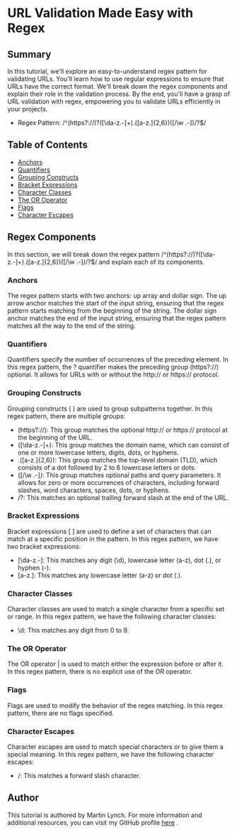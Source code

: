 # URL Validation Made Easy with Regex

## Summary

In this tutorial, we'll explore an easy-to-understand regex pattern for validating URLs. You'll learn how to use regular expressions to ensure that URLs have the correct format. We'll break down the regex components and explain their role in the validation process. By the end, you'll have a grasp of URL validation with regex, empowering you to validate URLs efficiently in your projects.

- Regex Pattern: /^(https?://)?([\da-z.-]+).([a-z.]{2,6})([/\w .-])/?$/

## Table of Contents

- [Anchors](#anchors)
- [Quantifiers](#quantifiers)
- [Grouping Constructs](#grouping-constructs)
- [Bracket Expressions](#bracket-expressions)
- [Character Classes](#character-classes)
- [The OR Operator](#the-or-operator)
- [Flags](#flags)
- [Character Escapes](#character-escapes)

## Regex Components
In this section, we will break down the regex pattern /^(https?:\/\/)?([\da-z\.-]+)\.([a-z\.]{2,6})([\/\w \.-]*)*\/?$/ and explain each of its components.

### Anchors
The regex pattern starts with two anchors: up array and dollar sign. The up arrow anchor matches the start of the input string, ensuring that the regex pattern starts matching from the beginning of the string. The dollar sign anchor matches the end of the input string, ensuring that the regex pattern matches all the way to the end of the string.

### Quantifiers
Quantifiers specify the number of occurrences of the preceding element. In this regex pattern, the ? quantifier makes the preceding group (https?:\/\/) optional. It allows for URLs with or without the http:// or https:// protocol.

### Grouping Constructs
Grouping constructs ( ) are used to group subpatterns together. In this regex pattern, there are multiple groups:

- (https?:\/\/): This group matches the optional http:// or https:// protocol at the beginning of the URL.
- ([\da-z\.-]+): This group matches the domain name, which can consist of one or more lowercase letters, digits, dots, or hyphens.
- \.([a-z\.]{2,6}): This group matches the top-level domain (TLD), which consists of a dot followed by 2 to 6 lowercase letters or dots.
- ([\/\w \.-]*)*: This group matches optional paths and query parameters. It allows for zero or more occurrences of characters, including forward slashes, word characters, spaces, dots, or hyphens.
- \/?: This matches an optional trailing forward slash at the end of the URL.

### Bracket Expressions
Bracket expressions [ ] are used to define a set of characters that can match at a specific position in the pattern. In this regex pattern, we have two bracket expressions:

- [\da-z\.-]: This matches any digit (\d), lowercase letter (a-z), dot (\.), or hyphen (-).
- [a-z\.]: This matches any lowercase letter (a-z) or dot (\.).

### Character Classes
Character classes are used to match a single character from a specific set or range. In this regex pattern, we have the following character classes:

- \d: This matches any digit from 0 to 9.

### The OR Operator
The OR operator | is used to match either the expression before or after it. In this regex pattern, there is no explicit use of the OR operator.

### Flags
Flags are used to modify the behavior of the regex matching. In this regex pattern, there are no flags specified.

### Character Escapes
Character escapes are used to match special characters or to give them a special meaning. In this regex pattern, we have the following character escapes:

- \/: This matches a forward slash character.

## Author

This tutorial is authored by Martin Lynch. For more information and additional resources, you can visit my GitHub profile [here](https://github.com/mjlynch123)
.
